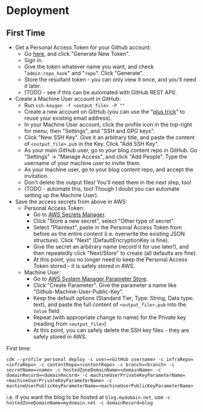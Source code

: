 # Deployment

## First Time

* Get a Personal Access Token for your Github account:
  * Go [here](https://github.com/settings/tokens), and click "Generate New Token".
  * Sign in.
  * Give the token whatever name you want, and check "`admin:repo_hook`" and "`repo`". Click "Generate".
  * Store the resultant token - you can only view it once, and you'll need it later.
  * (TODO - see if this can be automated with GitHub REST API).
* Create a Machine User account in GitHub:
  * Run `ssh-keygen -f <output_file> -P ""`
  * Create a new account on GitHub (you can use the "[plus trick](https://www.thewindowsclub.com/gmail-address-tricks)" to reuse your existing email address).
  * In your Machine User account, click the profile icon in the top-right for menu, then "Settings", and "SSH and GPG keys".
  * Click "New SSH Key". Give it an arbitrary title, and paste the content of `<output_file>.pub` in the Key. Click "Add SSH Key".
  * As your main GitHub user, go to your blog content repo in GitHub. Go "Settings" -> "Manage Access", and click "Add People". Type the username of your machine user to invite them.
  * As your machine user, go to your blog content repo, and accept the invitation.
  * Don't delete the output files! You'll need them in the next step, too!
  * (TODO - automate this, too! Though I doubt you can automate setting up the Machine User).
* Save the access secrets from above in AWS:
  * Personal Access Token:
    * Go to [AWS Secrets Manager](https://console.aws.amazon.com/secretsmanager/home).
    * Click "Store a new secret", select "Other type of secret".
    * Select "Plaintext", paste in the Personal Access Token from before as the entire content (i.e. overwrite the existing JSON structure). Click "Next" (DefaultEncryptionKey is fine).
    * Give the secret an arbitrary name (record it for use later!), and then repeatedly click "Next/Store" to create (all defaults are fine).
    * At this point, you no longer need to keep the Personal Access Token stored - it is safely stored in AWS.
  * Machine User:
    * Go to [AWS System Manager Parameter Store](https://console.aws.amazon.com/systems-manager/parameters).
    * Click "Create Parameter". Give the parameter a name like "Github-Machine-User-Public-Key".
    * Keep the default options (Standard Tier, Type: String, Data type: text), and paste the full content of `<output_file>.pub` into the `Value` field
    * Repeat (with appropriate change to name) for the Private key (reading from `<output_file>`)
    * At this point, you can safely delete the SSH key files - they are safely stored in AWS.

First time:

`cdk --profile personal deploy -c user=<GitHub username> -c infraRepo=<infraRepo> -c contentRepo=<contentRepo> -c branch=<branch> -c secretName=<name> -c hostedZoneDomainName=<domainName> -c domainRecord=<domainRecord> -c machineUserPrivateKeyParameterName=<machineUserPrivateKeyParameterName> -c machineUserPublicKeyParameterName=<machineUserPublicKeyParameterName>`

i.e. if you want the blog to be hosted at `blog.mydomain.net`, use `-c hostedZoneDomainName=mydomain.net -c domainRecord=blog`